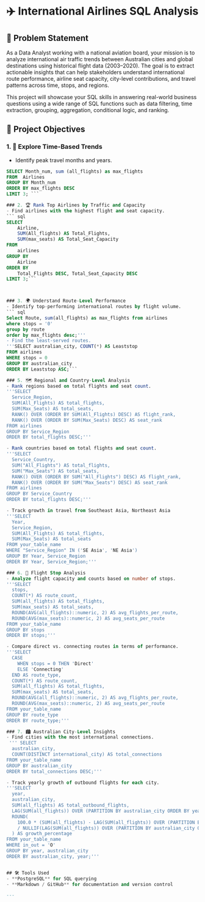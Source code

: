 # ✈️ International Airlines SQL Analysis 

## 🧩 Problem Statement

As a Data Analyst working with a national aviation board, your mission is to analyze international air traffic trends between Australian cities and global destinations using historical flight data (2003–2020). The goal is to extract actionable insights that can help stakeholders understand international route performance, airline seat capacity, city-level contributions, and travel patterns across time, stops, and regions.

This project will showcase your SQL skills in answering real-world business questions using a wide range of SQL functions such as data filtering, time extraction, grouping, aggregation, conditional logic, and ranking.

## 🎯 Project Objectives

### 1. 📅 Explore Time-Based Trends
- Identify peak travel months and years.
``` SQL
SELECT Month_num, sum (all_flights) as max_flights
FROM  Airlines
GROUP BY Month_num
ORDER BY max_flights DESC
LIMIT 3; ```

### 2. 🏆 Rank Top Airlines by Traffic and Capacity
- Find airlines with the highest flight and seat capacity.
``` sql
SELECT 
    Airline,
    SUM(All_flights) AS Total_Flights,
    SUM(max_seats) AS Total_Seat_Capacity
FROM 
    airlines
GROUP BY 
    Airline
ORDER BY 
    Total_Flights DESC, Total_Seat_Capacity DESC
LIMIT 3;```



### 3. 🌍 Understand Route-Level Performance
- Identify top-performing international routes by flight volume.
``` sql
Select Route, sum(all_flights) as max_flights from airlines
where stops = '0'
group by route
order by max_flights desc;'''
- Find the least-served routes.
'''SELECT australian_city, COUNT(*) AS Leaststop
FROM airlines
WHERE stops = 0
GROUP BY australian_city
ORDER BY Leaststop ASC;```

### 5. 🗺️ Regional and Country-Level Analysis
- Rank regions based on total flights and seat count.
'''SELECT
  Service_Region,
  SUM(All_Flights) AS total_flights,
  SUM(Max_Seats) AS total_seats,
  RANK() OVER (ORDER BY SUM(All_Flights) DESC) AS flight_rank,
  RANK() OVER (ORDER BY SUM(Max_Seats) DESC) AS seat_rank
FROM airlines
GROUP BY Service_Region
ORDER BY total_flights DESC;'''

- Rank countries based on total flights and seat count.
'''SELECT
  Service_Country,
  SUM("All_Flights") AS total_flights,
  SUM("Max_Seats") AS total_seats,
  RANK() OVER (ORDER BY SUM("All_Flights") DESC) AS flight_rank,
  RANK() OVER (ORDER BY SUM("Max_Seats") DESC) AS seat_rank
FROM airlines
GROUP BY Service_Country
ORDER BY total_flights DESC;'''

- Track growth in travel from Southeast Asia, Northeast Asia
'''SELECT
  Year,
  Service_Region,
  SUM(All_Flights) AS total_flights,
  SUM(Max_Seats) AS total_seats
FROM your_table_name
WHERE "Service_Region" IN ('SE Asia', 'NE Asia')
GROUP BY Year, Service_Region
ORDER BY Year, Service_Region;'''

### 6. 🛑 Flight Stop Analysis
- Analyze flight capacity and counts based on number of stops.
'''SELECT
  stops,
  COUNT(*) AS route_count,
  SUM(all_flights) AS total_flights,
  SUM(max_seats) AS total_seats,
  ROUND(AVG(all_flights)::numeric, 2) AS avg_flights_per_route,
  ROUND(AVG(max_seats)::numeric, 2) AS avg_seats_per_route
FROM your_table_name
GROUP BY stops
ORDER BY stops;'''

- Compare direct vs. connecting routes in terms of performance.
'''SELECT
  CASE 
    WHEN stops = 0 THEN 'Direct'
    ELSE 'Connecting'
  END AS route_type,
  COUNT(*) AS route_count,
  SUM(all_flights) AS total_flights,
  SUM(max_seats) AS total_seats,
  ROUND(AVG(all_flights)::numeric, 2) AS avg_flights_per_route,
  ROUND(AVG(max_seats)::numeric, 2) AS avg_seats_per_route
FROM your_table_name
GROUP BY route_type
ORDER BY route_type;'''

### 7. 🏙️ Australian City-Level Insights
- Find cities with the most international connections.
 ''' SELECT
  australian_city,
  COUNT(DISTINCT international_city) AS total_connections
FROM your_table_name
GROUP BY australian_city
ORDER BY total_connections DESC;'''

- Track yearly growth of outbound flights for each city.
'''SELECT
  year,
  australian_city,
  SUM(all_flights) AS total_outbound_flights,
  LAG(SUM(all_flights)) OVER (PARTITION BY australian_city ORDER BY year) AS prev_year_flights,
  ROUND(
    100.0 * (SUM(all_flights) - LAG(SUM(all_flights)) OVER (PARTITION BY australian_city ORDER BY year)) 
    / NULLIF(LAG(SUM(all_flights)) OVER (PARTITION BY australian_city ORDER BY year), 0), 2
  ) AS growth_percentage
FROM your_table_name
WHERE in_out = 'O'
GROUP BY year, australian_city
ORDER BY australian_city, year;'''


## 🛠️ Tools Used
- **PostgreSQL** for SQL querying
- **Markdown / GitHub** for documentation and version control

---

